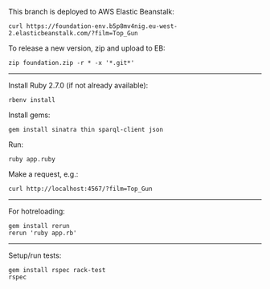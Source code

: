 This branch is deployed to AWS Elastic Beanstalk:

`curl https://foundation-env.b5p8mv4nig.eu-west-2.elasticbeanstalk.com/?film=Top_Gun`

To release a new version, zip and upload to EB:

`zip foundation.zip -r * -x '*.git*'`

---

Install Ruby 2.7.0 (if not already available):

`rbenv install`

Install gems:

`gem install sinatra thin sparql-client json`

Run:

`ruby app.ruby`

Make a request, e.g.:

`curl http://localhost:4567/?film=Top_Gun`

---

For hotreloading:
```
gem install rerun
rerun 'ruby app.rb'
```

---

Setup/run tests:
```
gem install rspec rack-test
rspec
```
